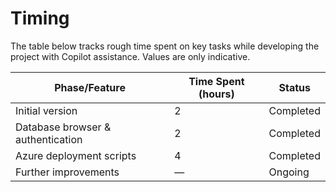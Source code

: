 # Timing

The table below tracks rough time spent on key tasks while developing the project with Copilot assistance. Values are only indicative.

| Phase/Feature | Time Spent (hours) | Status |
|---------------|-------------------|-------|
| Initial version | 2 | Completed |
| Database browser & authentication | 2 | Completed |
| Azure deployment scripts | 4 | Completed |
| Further improvements | — | Ongoing |
